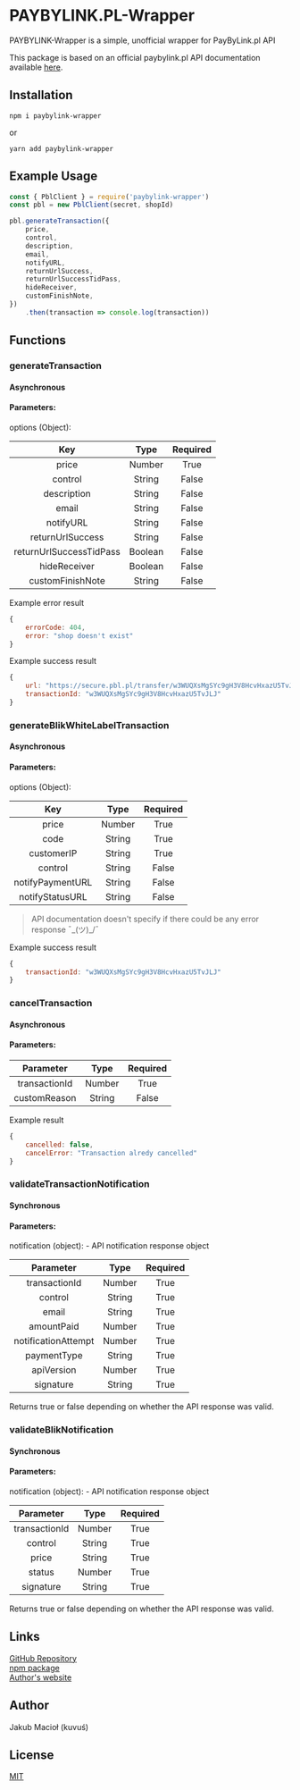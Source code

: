 # PAYBYLINK.PL-Wrapper

PAYBYLINK-Wrapper is a simple, unofficial wrapper for PayByLink.pl API

This package is based on an official paybylink.pl API documentation available [here](https://paybylink.pl/dokumentacja-przelewy.pdf).

## Installation
```ssh
npm i paybylink-wrapper
```
or
```ssh
yarn add paybylink-wrapper
```

## Example Usage
```javascript
const { PblClient } = require('paybylink-wrapper')
const pbl = new PblClient(secret, shopId)

pbl.generateTransaction({
    price,
    control,
    description,
    email,
    notifyURL,
    returnUrlSuccess,
    returnUrlSuccessTidPass,
    hideReceiver,
    customFinishNote,
})
    .then(transaction => console.log(transaction))
```

## Functions
### generateTransaction
#### Asynchronous
#### Parameters:

options (Object):

| Key                     | Type    | Required |  
| :---------------------: |:------: | :------: |
| price                   | Number  | True     |
| control                 | String  | False    |
| description             | String  | False    |
| email                   | String  | False    |
| notifyURL               | String  | False    |
| returnUrlSuccess        | String  | False    |
| returnUrlSuccessTidPass | Boolean | False    |
| hideReceiver            | Boolean | False    |
| customFinishNote        | String  | False    |

Example error result
```javascript
{
    errorCode: 404,
    error: "shop doesn't exist"
}
```

Example success result
```javascript
{
    url: "https://secure.pbl.pl/transfer/w3WUQXsMgSYc9gH3V8HcvHxazU5TvJLJ",
    transactionId: "w3WUQXsMgSYc9gH3V8HcvHxazU5TvJLJ"
}
```

### generateBlikWhiteLabelTransaction
#### Asynchronous
#### Parameters:

options (Object):

|       Key        |  Type  | Required |  
|:----------------:|:------:|:--------:|
|      price       | Number |   True   |
|       code       | String |   True   |
|    customerIP    | String |   True   |
|     control      | String |  False   | 
| notifyPaymentURL | String |  False   |
| notifyStatusURL  | String |  False   |

> API documentation doesn't specify if there could be any error response ¯\_(ツ)_/¯

Example success result
```javascript
{
    transactionId: "w3WUQXsMgSYc9gH3V8HcvHxazU5TvJLJ"
}
```

### cancelTransaction
#### Asynchronous
#### Parameters:

|   Parameter   |  Type  | Required |  
|:-------------:|:------:|:--------:|
| transactionId | Number |   True   |
| customReason  | String |  False   |

Example result
```javascript
{
    cancelled: false,
    cancelError: "Transaction alredy cancelled"
}
```

### validateTransactionNotification
#### Synchronous
#### Parameters:

notification (object): - API notification response object

|      Parameter      |  Type  | Required |
|:-------------------:|:------:|:--------:|
|    transactionId    | Number |   True   |
|       control       | String |   True   |
|        email        | String |   True   |
|     amountPaid      | Number |   True   | 
| notificationAttempt | Number |   True   | 
|     paymentType     | String |   True   | 
|     apiVersion      | Number |   True   |
|      signature      | String |   True   |

Returns true or false depending on whether the API response was valid.

### validateBlikNotification
#### Synchronous
#### Parameters:

notification (object): - API notification response object


|      Parameter      |  Type  | Required |
|:-------------------:|:------:|:--------:|
|    transactionId    | Number |   True   |
|       control       | String |   True   |
|        price        | String |   True   |
|       status        | Number |   True   |
|      signature      | String |   True   |

Returns true or false depending on whether the API response was valid.


## Links
[GitHub Repository](https://github.com/kuvus/PayByLink-wrapper)  
[npm package](https://www.npmjs.com/package/paybylink-wrapper)  
[Author's website](https://kuvus.pl)  

## Author
Jakub Macioł (kuvuś)

## License
[MIT](https://github.com/kuvus/PayByLink-wrapper/blob/master/LICENSE)